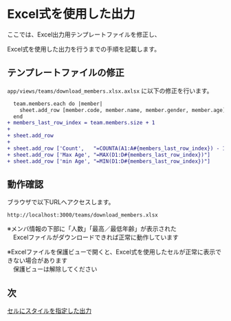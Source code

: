 # Excel式を使用した出力

  ここでは、Excel出力用テンプレートファイルを修正し、

  Excel式を使用した出力を行うまでの手順を記載します。

## テンプレートファイルの修正

  `app/views/teams/download_members.xlsx.axlsx` に以下の修正を行います。

  ```diff
    team.members.each do |member|
      sheet.add_row [member.code, member.name, member.gender, member.age]
    end
  + members_last_row_index = team.members.size + 1
  +
  + sheet.add_row
  +
  + sheet.add_row ['Count',   "=COUNTA(A1:A#{members_last_row_index}) - 1"]
  + sheet.add_row ['Max Age', "=MAX(D1:D#{members_last_row_index})"]
  + sheet.add_row ['min Age', "=MIN(D1:D#{members_last_row_index})"]
  ```

## 動作確認

  ブラウザで以下URLへアクセスします。

  `http://localhost:3000/teams/download_members.xlsx`

  ※メンバ情報の下部に「人数」「最高／最低年齢」が表示された<br>
  　Excelファイルがダウンロードできれば正常に動作しています

  ※Excelファイルを保護ビューで開くと、Excel式を使用したセルが正常に表示できない場合があります<br>
  　保護ビューは解除してください

## 次

  [セルにスタイルを指定した出力](5.セルにスタイルを指定した出力.md)
